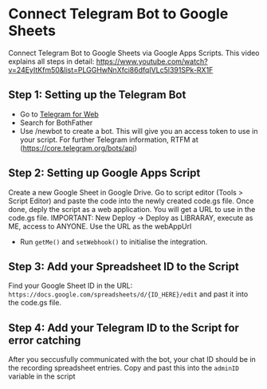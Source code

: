 # Connect Telegram Bot to Google Sheets
Connect Telegram Bot to Google Sheets via Google Apps Scripts. This video explains all steps in detail: https://www.youtube.com/watch?v=24EyItKfm50&list=PLGGHwNnXfci86dfqIVLc5l391SPk-RX1F

## Step 1: Setting up the Telegram Bot
- Go to [Telegram for Web](https://web.telegram.org/)
- Search for BothFather
- Use /newbot to create a bot. This will give you an access token to use in your script. For further Telegram information, RTFM at (https://core.telegram.org/bots/api)

## Step 2: Setting up Google Apps Script
Create a new Google Sheet in Google Drive. Go to script editor (Tools > Script Editor) and paste the code into the newly created code.gs file. Once done, deply the script as a web application. You will get a URL to use in the code.gs file.
IMPORTANT: New Deploy -> Deploy as LIBRARAY, execute as ME, access to ANYONE. Use the URL as the webAppUrl
- Run `getMe()` and `setWebhook()` to initialise the integration.

## Step 3: Add your Spreadsheet ID to the Script
Find your Google Sheet ID in the URL: `https://docs.google.com/spreadsheets/d/{ID_HERE}/edit` and past it into the code.gs file.

## Step 4: Add your Telegram ID to the Script for error catching
After you seccusfully communicated with the bot, your chat ID should be in the recording spreadsheet entries. Copy and past this into the `adminID` variable in the script

